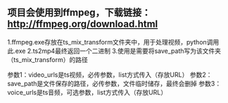 ## 项目会使用到ffmpeg，下载链接：http://ffmpeg.org/download.html
1.ffmpeg.exe存放在ts_mix_transform文件夹中，用于处理视频，python调用此.exe
2.ts2mp4最终返回一个二进制
3.使用是需要将save_path写为该文件夹（ts_mix_transform）的路径

参数1：video_urls是ts视频，必传参数，list方式传入（存放URL）
参数2：save_path是文件保存的路径，必传参数，文件临时储存，最终会删掉
参数3：voice_urls是ts音频，可选参数，list方式传入（存放URL）
